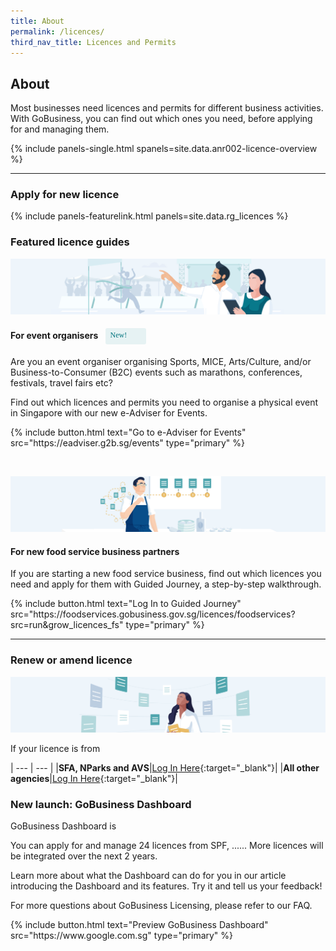 ```yaml
---
title: About
permalink: /licences/
third_nav_title: Licences and Permits
---
```


## About

Most businesses need licences and permits for different business activities. With GoBusiness, you can find out which ones you need, before applying for and managing them.

{% include panels-single.html spanels=site.data.anr002-licence-overview %}

----

<a name="apply-new-licence-anchor"></a>

### Apply for new licence

{% include panels-featurelink.html panels=site.data.rg_licences %}

### Featured licence guides

![Event eAdviser](/images/grow/eventorganisers.jpg)

#### For event organisers <span style="background: #E6F2F3; border-radius: 3px; width: 49px; height: 22px; padding: 2px 8px; font-family: 'hknova-regular'; font-weight: 400;font-size: 12px; line-height: 18px; color: #02737D; display: inline-block; vertical-align: middle; margin-left: 8px;">New!</span>

Are you an event organiser organising Sports, MICE, Arts/Culture, and/or Business-to-Consumer (B2C) events such as marathons, conferences, festivals, travel fairs etc?

Find out which licences and permits you need to organise a physical event in Singapore with our new e-Adviser for Events.

<p>
{% include button.html text="Go to e-Adviser for Events" src="https://eadviser.g2b.sg/events" type="primary" %}
</p>
<br>

![Food Services](/images/grow/foodservices.jpg)

#### For new food service business partners

If you are starting a new food service business, find out which licences you need and apply for them with Guided Journey, a step-by-step walkthrough.

<p>
{% include button.html text="Log In to Guided Journey" src="https://foodservices.gobusiness.gov.sg/licences/foodservices?src=run&grow_licences_fs" type="primary" %}
</p>

---

<a name="renew-amend-licence-anchor"></a>

### Renew or amend licence
 
![Others](/images/grow/allotherbizowners.png)

If your licence is from

| --- | --- |
|**SFA, NParks and AVS**|[Log In Here](https://licence1.business.gov.sg/licence1/authentication/mainLogin.action?src=run&grow_licences_sfavsnparks){:target="_blank"}|
|**All other agencies**|[Log In Here](https://licence1.business.gov.sg/web/frontier/home?p_p_id=58&p_p_lifecycle=0&p_p_state=maximized&saveLastPath=false?src=run&grow_licences_allothers){:target="_blank"}|

### New launch: GoBusiness Dashboard

GoBusiness Dashboard is 

You can apply for and manage 24 licences from SPF, ...... More licences will be integrated over the next 2 years.

Learn more about what the Dashboard can do for you in our article introducing the Dashboard and its features. Try it and tell us your feedback!

For more questions about GoBusiness Licensing, please refer to our FAQ.

<p>
{% include button.html text="Preview GoBusiness Dashboard" src="https://www.google.com.sg" type="primary" %}
</p>

<script src="/jquery/jquery.min.js"></script>
<script src="/jquery/bp-menu-new-tab.js"></script>
